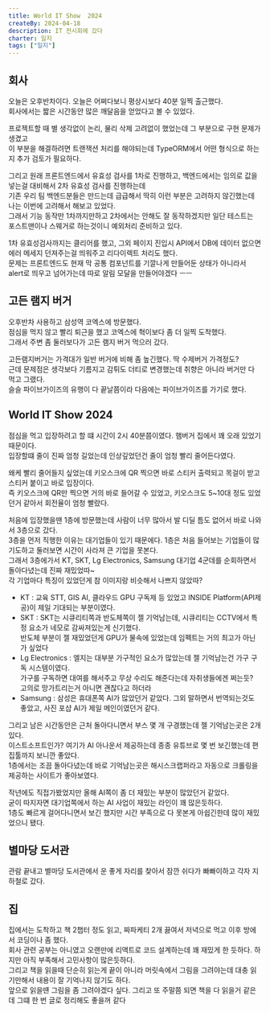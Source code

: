 ```yaml
---
title: World IT Show  2024
createBy: 2024-04-18
description: IT 전시회에 갔다
charter: 일지
tags: ["일지"]
---
```


## 회사

오늘은 오후반차이다. 오늘은 어쩌다보니 평상시보다 40분 일찍 출근했다.  
회사에서는 짧은 시간동안 많은 깨달음을 얻었다고 볼 수 있었다.

프로젝트할 때 별 생각없이 논리, 물리 삭제 고려없이 했었는데 그 부분으로 구현 문제가 생겼고  
이 부분을 해결하려면 트랜잭션 처리를 해야되는데 TypeORM에서 어떤 형식으로 하는지 추가 검토가 필요하다.

그리고 원래 프론트엔드에서 유효성 검사를 1차로 진행하고, 백엔드에서는 임의로 값을 넣는걸 대비해서 2차 유효성 검사를 진행하는데  
기존 우리 팀 백엔드분들은 만드는데 급급해서 딱히 이런 부분은 고려하지 않긴했는데 나는 이번에 고려해서 해보고 있었다.  
그래서 기능 동작만 1차까지만하고 2차에서는 안해도 잘 동작하겠지만 일단 테스트는 포스트맨이나 스웨거로 하는것이니 예외처리 준비하고 있다.

1차 유효성검사까지는 클리어를 했고, 그외 페이지 진입시 API에서 DB에 데이터 없으면 에러 메세지 던져주는걸 띄워주고 리다이렉트 처리도 했다.  
문제는 프론트엔드도 현재 막 공통 컴포넌트를 기깔나게 만들어둔 상태가 아니라서 alert로 띄우고 넘어가는데 따로 알림 모달을 만들어야겠다 ㅡㅡ

## 고든 램지 버거

오후반차 사용하고 삼성역 코엑스에 방문했다.  
점심을 먹지 않고 빨리 퇴근을 했고 코엑스에 혁이보다 좀 더 일찍 도착했다.  
그래서 주변 좀 둘러보다가 고든 램지 버거 먹으러 갔다.

고든램지버거는 가격대가 일반 버거에 비해 좀 높긴했다. 딱 수제버거 가격정도?  
근데 문제점은 생각보다 기름지고 감튀도 더티로 변경했는데 취향은 아니라 버거만 다 먹고 그랬다.  
슬슬 파이브가이즈의 유행이 다 끝날쯤이라 다음에는 파이브가이즈를 가기로 했다.

## World IT Show 2024

점심을 먹고 입장하려고 할 떄 시간이 2시 40분쯤이였다. 햄버거 집에서 꽤 오래 있었기 때문이다.  
입장할떄 줄이 진짜 엄청 길었는데 인상깊었던건 줄이 엄청 빨리 줄어든다였다.

왜케 빨리 줄어들지 싶었는데 키오스크에 QR 찍으면 바로 스티커 출력되고 목걸이 받고 스티커 붙이고 바로 입장이다.  
즉 키오스크에 QR만 찍으면 거의 바로 들어갈 수 있었고, 키오스크도 5~10대 정도 있었던거 같아서 회전율이 엄청 빨랐다.

처음에 입장했을땐 1층에 방문했는데 사람이 너무 많아서 발 디딜 틈도 없어서 바로 나와서 3층으로 갔다.  
3층을 먼저 직행한 이유는 대기업들이 있기 때문에다. 1층은 처음 들어보는 기업들이 많기도하고 둘러보면 시간이 사라져 큰 기업을 못본다.  
그래서 3층에가서 KT, SKT, Lg Electronics, Samsung 대기업 4군데를 순회하면서 돌아다녔는데 진짜 재밌었따~  
각 기업마다 특징이 있었던게 참 이미지랑 비슷해서 나쁘지 않았따?

- KT : 교육 STT, GIS AI, 클라우드 GPU 구독제 등 있었고 INSIDE Platform(API제공)이 제일 기대되는 부분이였다.
- SKT : SKT는 시큐리티쪽과 반도체쪽이 젤 기억남는데, 시큐리티는 CCTV에서 특정 요소가 네모로 감싸져있는게 신기했다.  
  반도체 부분이 젤 재밌었던게 GPU가 물속에 있었는데 임펙트는 거의 최고가 아닌가 싶었다
- Lg Electronics : 엘지는 대부분 가구적인 요소가 많았는데 젤 기억남는건 가구 구독 시스템이였다.  
   가구를 구독하면 대여를 해서주고 무상 수리도 해준다는데 자취생들에겐 쩌는듯? 고의로 망가트리는거 아니면 괜찮다고 하더라
- Samsung : 삼성은 휴대폰쪽 AI가 많았던거 같았다. 그외 말하면서 번역되는것도 좋았고, 사진 포샵 AI가 제일 메인이였던거 같다.

그리고 남은 시간동안은 근처 돌아다니면서 부스 몇 개 구경했는데 젤 기억남는곳은 2개있다.  
이스트소프트인가? 여기가 AI 아나운서 제공하는데 종종 유튜브로 몇 번 보긴했는데 편집툴까지 보니깐 좋았다.  
1층에서는 조끔 돌아다녔는데 바로 기억남는곳은 해시스크랩퍼라고 자동으로 크롤링을 제공하는 사이트가 좋아보였다.

작년에도 직접가봤었지만 올해 AI쪽이 좀 더 재밌는 부분이 많았던거 같았다.  
굳이 따지자면 대기업쪽에서 하는 AI 사업이 재밌는 라인이 꽤 많은듯하다.  
1층도 빠르게 걸어다니면서 보긴 했지만 시간 부족으로 다 못본게 아쉽긴한데 많이 재밌었으니 됐다.

## 별마당 도서관

관람 끝내고 별마당 도서관에서 운 좋게 자리를 찾아서 잠깐 쉬다가 빠빠이하고 각자 지하철로 갔다.

## 집

집에서는 도착하고 책 2챕터 정도 읽고, 짜파케티 2개 끓여서 저녁으로 먹고 이후 방에서 코딩이나 좀 했다.  
회사 관련 공부는 아니였고 오랜만에 리액트로 코드 설계하는데 꽤 재밌게 한 듯하다. 하지만 아직 부족해서 고민사항이 많은듯하다.  
그리고 책을 읽을때 단순히 읽는게 끝이 아니라 머릿속에서 그림을 그려야는데 대충 읽기만해서 내용이 잘 기억나지 않기도 하다.  
앞으로 읽을떈 그림을 좀 그려야겠다 싶다. 그리고 또 주말쯤 되면 책을 다 읽을거 같은데 그떄 한 번 글로 정리해도 좋을꺼 같다
